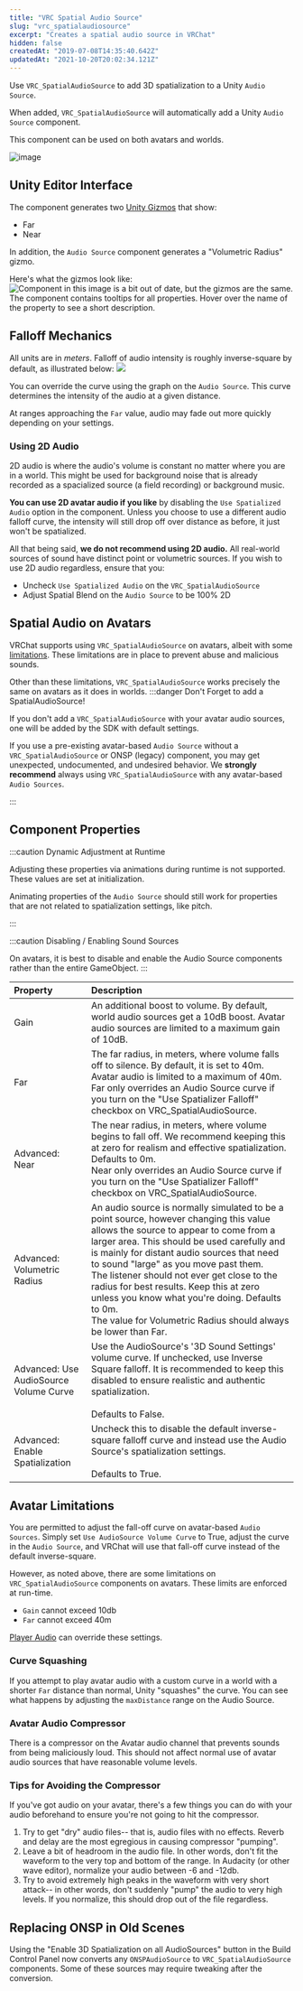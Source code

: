 ```yaml
---
title: "VRC Spatial Audio Source"
slug: "vrc_spatialaudiosource"
excerpt: "Creates a spatial audio source in VRChat"
hidden: false
createdAt: "2019-07-08T14:35:40.642Z"
updatedAt: "2021-10-20T20:02:34.121Z"
---
```

Use `VRC_SpatialAudioSource` to add 3D spatialization to a Unity `Audio Source`.

When added, `VRC_SpatialAudioSource` will automatically add a Unity `Audio Source` component.

This component can be used on both avatars and worlds.

![image](/img/worlds/vrc_spatialaudiosource-1.png)
## Unity Editor Interface

The component generates two [Unity Gizmos](https://docs.unity3d.com/2019.4/Documentation/ScriptReference/Gizmos.html) that show:

- Far
- Near

In addition, the `Audio Source` component generates a "Volumetric Radius" gizmo.

Here's what the gizmos look like:
![Component in this image is a bit out of date, but the gizmos are the same.](/img/worlds/vrc_spatialaudiosource-e975780-Unity_2019-07-09_11-51-13.png)
The component contains tooltips for all properties. Hover over the name of the property to see a short description.

## Falloff Mechanics

All units are in *meters*. Falloff of audio intensity is roughly inverse-square by default, as illustrated below:
![](/img/worlds/vrc_spatialaudiosource-c969d41-crowhurst_basic_audio_vol1-39.gif)

You can override the curve using the graph on the `Audio Source`. This curve determines the intensity of the audio at a given distance.

At ranges approaching the `Far` value, audio may fade out more quickly depending on your settings.

### Using 2D Audio

2D audio is where the audio's volume is constant no matter where you are in a world. This might be used for background noise that is already recorded as a spacialized source (a field recording) or background music.

**You can use 2D avatar audio if you like** by disabling the `Use Spatialized Audio` option in the component. Unless you choose to use a different audio falloff curve, the intensity will still drop off over distance as before, it just won't be spatialized.

All that being said, **we do not recommend using 2D audio.** All real-world sources of sound have distinct point or volumetric sources. If you wish to use 2D audio regardless, ensure that you:
- Uncheck `Use Spatialized Audio` on the `VRC_SpatialAudioSource`
- Adjust Spatial Blend on the `Audio Source` to be 100% 2D

## Spatial Audio on Avatars

VRChat supports using `VRC_SpatialAudioSource` on avatars, albeit with some [limitations](/worlds/components/vrc_spatialaudiosource#section-avatar-limitations). These limitations are in place to prevent abuse and malicious sounds.

Other than these limitations, `VRC_SpatialAudioSource` works precisely the same on avatars as it does in worlds.
:::danger Don't Forget to add a SpatialAudioSource!

If you don't add a `VRC_SpatialAudioSource` with your avatar audio sources, one will be added by the SDK with default settings.

If you use a pre-existing avatar-based `Audio Source` without a `VRC_SpatialAudioSource` or ONSP (legacy) component, you may get unexpected, undocumented, and undesired behavior. We **strongly recommend** always using `VRC_SpatialAudioSource` with any avatar-based `Audio Sources`.

:::

## Component Properties

:::caution Dynamic Adjustment at Runtime

Adjusting these properties via animations during runtime is not supported. These values are set at initialization.

Animating properties of the `Audio Source` should still work for properties that are not related to spatialization settings, like pitch.

:::

:::caution Disabling / Enabling Sound Sources

On avatars, it is best to disable and enable the Audio Source components rather than the entire GameObject.
:::

| Property                         | Description     |
| :-- | :-- |
| Gain                             | An additional boost to volume. By default, world audio sources get a 10dB boost. Avatar audio sources are limited to a maximum gain of 10dB. |
| Far                              | The far radius, in meters, where volume falls off to silence. By default, it is set to 40m. Avatar audio is limited to a maximum of 40m. <br /> Far only overrides an Audio Source curve if you turn on the "Use Spatializer Falloff" checkbox on VRC_SpatialAudioSource. |
| Advanced: Near                   | The near radius, in meters, where volume begins to fall off. We recommend keeping this at zero for realism and effective spatialization. Defaults to 0m. <br /> Near only overrides an Audio Source curve if you turn on the "Use Spatializer Falloff" checkbox on VRC_SpatialAudioSource.  |                                                                                                                                                 |
| Advanced: Volumetric Radius      | An audio source is normally simulated to be a point source, however changing this value allows the source to appear to come from a larger area. This should be used carefully and is mainly for distant audio sources that need to sound "large" as you move past them. <br /> The listener should not ever get close to the radius for best results. Keep this at zero unless you know what you're doing. Defaults to 0m. <br />  The value for Volumetric Radius should always be lower than Far. |
| Advanced: Use AudioSource Volume Curve | Use the AudioSource's '3D Sound Settings' volume curve. If unchecked, use Inverse Square falloff. It is recommended to keep this disabled to ensure realistic and authentic spatialization. <br /> <br /> Defaults to False. |
| Advanced: Enable Spatialization  | Uncheck this to disable the default inverse-square falloff curve and instead use the Audio Source's spatialization settings. <br /><br /> Defaults to True.|

## Avatar Limitations
You are permitted to adjust the fall-off curve on avatar-based `Audio Sources`. Simply set `Use AudioSource Volume Curve` to True, adjust the curve in the `Audio Source`, and VRChat will use that fall-off curve instead of the default inverse-square.

However, as noted above, there are some limitations on `VRC_SpatialAudioSource` components on avatars. These limits are enforced at run-time.

- `Gain` cannot exceed 10db
- `Far` cannot exceed 40m

[Player Audio](/worlds/udon/players/player-audio) can override these settings.

### Curve Squashing

If you attempt to play avatar audio with a custom curve in a world with a shorter `Far` distance than normal, Unity "squashes" the curve. You can see what happens by adjusting the `maxDistance` range on the Audio Source.

### Avatar Audio Compressor
There is a compressor on the Avatar audio channel that prevents sounds from being maliciously loud. This should not affect normal use of avatar audio sources that have reasonable volume levels.

### Tips for Avoiding the Compressor

If you've got audio on your avatar, there's a few things you can do with your audio beforehand to ensure you're not going to hit the compressor.

1. Try to get "dry" audio files-- that is, audio files with no effects. Reverb and delay are the most egregious in causing compressor "pumping".
2. Leave a bit of headroom in the audio file. In other words, don't fit the waveform to the very top and bottom of the range. In Audacity (or other wave editor), normalize your audio between -6 and -12db.
3. Try to avoid extremely high peaks in the waveform with very short attack-- in other words, don't suddenly "pump" the audio to very high levels. If you normalize, this should drop out of the file regardless.

## Replacing ONSP in Old Scenes

Using the "Enable 3D Spatialization on all AudioSources" button in the Build Control Panel now converts any `ONSPAudioSource` to `VRC_SpatialAudioSource` components. Some of these sources may require tweaking after the conversion.